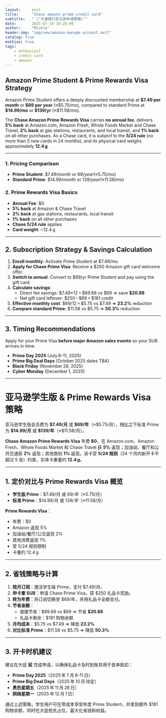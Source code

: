 ```yaml
---
layout:     post
title:      "Chase amazon prime credit card"
subtitle:   " \"大通银行亚马逊申请策略\""
date:       2025-07-18 10:20:00
author:     "Mickle"
header-img: "img/new/amazon-manage-account.avif"
catalog: true
mathjax: true
tags:
    - enthusiast
    - credit card
    - amazon
---
```


## Amazon Prime Student & Prime Rewards Visa Strategy

Amazon Prime Student offers a deeply discounted membership at **\$7.49 per month** or **\$69 per year** (≈\$5.75/mo), compared to standard Prime at **\$14.99/mo** or **\$139/yr** (≈\$11.58/mo).

The **Chase Amazon Prime Rewards Visa** carries **no annual fee**, delivers **5% back** at Amazon.com, Amazon Fresh, Whole Foods Market and Chase Travel, **2% back** at gas stations, restaurants, and local transit, and **1% back** on all other purchases. As a Chase card, it is subject to the **5/24 rule** (no more than 5 new cards in 24 months), and its physical card weighs approximately **12.4 g**.

---

### 1. Pricing Comparison  
- **Prime Student**: $7.49/month or $69/year (≈$5.75/mo)  
- **Standard Prime**: $14.99/month or $139/year (≈$11.58/mo)  

### 2. Prime Rewards Visa Basics  
- **Annual Fee**: $0  
- **5% back** at Amazon & Chase Travel  
- **2% back** at gas stations, restaurants, local transit  
- **1% back** on all other purchases  
- **Chase 5/24 rule** applies  
- **Card weight**: ~12.4 g  

---

## 2. Subscription Strategy & Savings Calculation

1. **Enroll monthly**: Activate Prime Student at $7.49/mo.  
2. **Apply for Chase Prime Visa**: Receive a $250 Amazon gift card welcome offer.  
3. **Switch to annual**: Convert to $69/yr Prime Student and pay using the gift card.  
4. **Calculate savings**:  
   - Direct fee savings: \$7.49×12 = \$89.88 vs \$69 ⇒ save **\$20.88**  
   - Net gift card leftover: \$250 – \$69 = \$181 credit  
5. **Effective monthly cost**: \$69/12 = \$5.75 vs \$7.49 ⇒ **23.2%** reduction  
6. **Compare standard Prime**: \$11.58 vs \$5.75 ⇒ **50.3%** reduction

---

## 3. Timing Recommendations

Apply for your Prime Visa **before major Amazon sales events** so your SUB arrives in time:

- **Prime Day 2025** (July 8–11, 2025)  
- **Prime Big Deal Days** (October 2025 dates TBA)  
- **Black Friday** (November 28, 2025)  
- **Cyber Monday** (December 1, 2025)  

---

# 亚马逊学生版 & Prime Rewards Visa 策略

亚马逊学生版会员费为 **\$7.49/月** 或 **\$69/年**（≈\$5.75/月），相比之下标准 Prime 为 **\$14.99/月** 或 **\$139/年**（≈\$11.58/月）。

**Chase Amazon Prime Rewards Visa** 年费 **$0**，在 Amazon.com、Amazon Fresh、Whole Foods Market 和 Chase Travel 获 **5%** 返现；加油站、餐厅和公共交通获 **2%** 返现；其他类别 **1%** 返现。该卡受 **5/24 规则**（24 个月内新开卡不超过 5 张）约束，实体卡重量约 **12.4 g**。

---

## 1. 定价对比与 Prime Rewards Visa 概览

- **学生版 Prime**：$7.49/月 或 $69/年（≈$5.75/月）  
- **标准 Prime**：$14.99/月 或 $139/年（≈$11.58/月）  

**Prime Rewards Visa**：  
- 年费：\$0  
- Amazon 返现 5%  
- 加油站/餐厅/公交返现 2%  
- 其他消费返现 1%  
- 受 5/24 规则限制  
- 卡重约 12.4 g  

---

## 2. 省钱策略与计算

1. **按月订阅**：激活学生版 Prime，支付 $7.49/月。  
2. **申卡拿 SUB**：申请 Chase Prime Visa，获 $250 礼品卡奖励。  
3. **转为年费**：将订阅切换至 $69/年，并用礼品卡全额支付。  
4. **节省金额**：  
   - 直接节省：\$89.88 vs \$69 ⇒ 节省 **\$20.88**  
   - 礼品卡剩余：$181 购物余额  
5. **月均成本**：\$5.75 vs \$7.49 ⇒ 降低 **23.2%**  
6. **对比标准 Prime**：\$11.58 vs \$5.75 ⇒ 降低 **50.3%**

---

## 3. 开卡时机建议

建议在大促 **前** 完成申请，以确保礼品卡及时到账并用于首单抵扣：

- **Prime Day 2025**（2025 年 7 月 8–11 日）  
- **Prime Big Deal Days**（2025 年 10 月 待定）  
- **黑色星期五**（2025 年 11 月 28 日）  
- **网络星期一**（2025 年 12 月 1 日）

通过上述策略，学生用户可在零成本享受年度 Prime Student，并拿到额外 $181 购物余额，同时在大促抢先占位，最大化省钱和权益。


